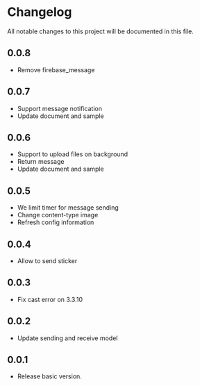 # Changelog

All notable changes to this project will be documented in this file.

## 0.0.8
- Remove firebase_message

## 0.0.7
- Support message notification
- Update document and sample

## 0.0.6
- Support to upload files on background
- Return message 
- Update document and sample

## 0.0.5
- We limit timer for message sending
- Change content-type image
- Refresh config information

## 0.0.4
- Allow to send sticker

## 0.0.3
- Fix cast error on 3.3.10

## 0.0.2
- Update sending and receive model

## 0.0.1
* Release basic version. 